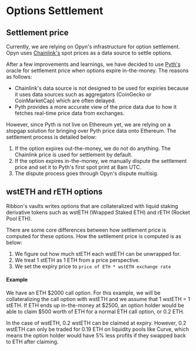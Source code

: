 # Options Settlement

## Settlement price

Currently, we are relying on Opyn's infrastructure for option settlement. Opyn uses [Chainlink's](https://chain.link/) spot prices as a data source to settle options.

After a few improvements and learnings, we have decided to use [Pyth's](https://pyth.network/) oracle for settlement price when options expire in-the-money. The reasons as follows:

* Chainlink's data source is not designed to be used for expiries because it uses data sources such as aggregators (CoinGecko or CoinMarketCap) which are often delayed.
* Pyth provides a more accurate view of the price data due to how it fetches real-time price data from exchanges.



However, since Pyth is not live on Ethereum yet, we are relying on a stopgap solution for bringing over Pyth price data onto Ethereum. The settlement process is detailed below:

1. If the option expires out-the-money, we do not do anything. The Chainlink price is used for settlement by default.
2. If the option expires in-the-money, we manually dispute the settlement price and set it to Pyth's first spot print at 8am UTC.
3. The dispute process goes through Opyn's dispute multisig.

## wstETH and rETH options

Ribbon's vaults writes options that are collateralized with liquid staking derivative tokens such as wstETH (Wrapped Staked ETH) and rETH (Rocket Pool ETH).

There are some core differences between how settlement price is computed for these options. How the settlement price is computed is as below:

1. We figure out how much stETH each wstETH can be unwrapped for.
2. We treat 1 stETH as 1 ETH from a price perspective.
3. We set the expiry price to `price of ETH * wstETH exchange rate`

#### Example

We have an ETH $2000 call option. For this example, we will be collateralizing the call option with wstETH and we assume that 1 wstETH = 1 stETH. If ETH ends up in-the-money at $2500, an option holder would be able to claim $500 worth of ETH for a normal ETH call option, or 0.2 ETH.

In the case of wstETH, 0.2 wstETH can be claimed at expiry. However, 0.2 wstETH can only be traded for 0.19 ETH on liquidity pools like Curve, which means the option holder would have 5% less profits if they swapped back to ETH after claiming.

